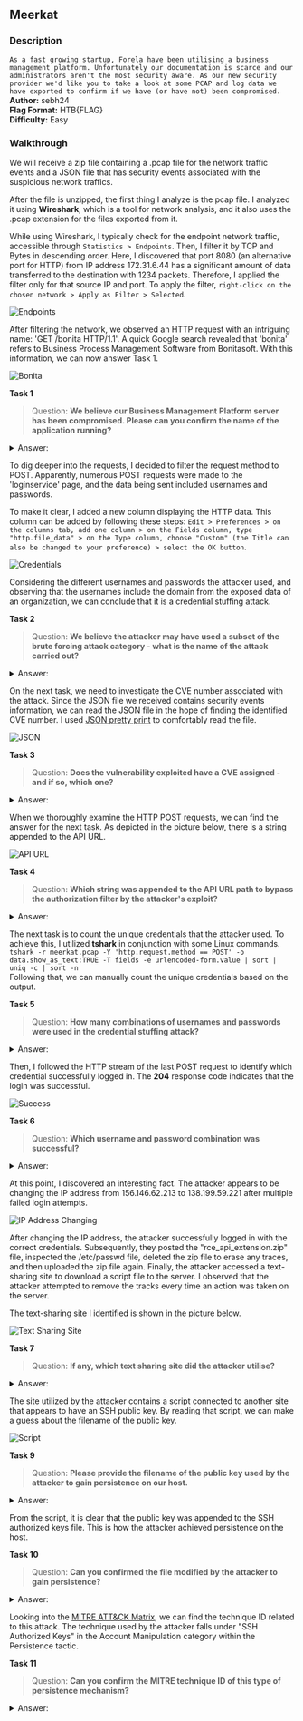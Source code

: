 ## Meerkat
### Description
`As a fast growing startup, Forela have been utilising a business management platform. Unfortunately our documentation is scarce and our administrators aren't the most security aware. As our new security provider we'd like you to take a look at some PCAP and log data we have exported to confirm if we have (or have not) been compromised.`   
**Author:** sebh24  
**Flag Format:** HTB{FLAG}   
**Difficulty:** Easy  

### Walkthrough
We will receive a zip file containing a .pcap file for the network traffic events and a JSON file that has security events associated with the suspicious network traffics.

After the file is unzipped, the first thing I analyze is the pcap file. I analyzed it using **Wireshark**, which is a tool for network analysis, and it also uses the .pcap extension for the files exported from it.

While using Wireshark, I typically check for the endpoint network traffic, accessible through `Statistics > Endpoints`. Then, I filter it by TCP and Bytes in descending order. Here, I discovered that port 8080 (an alternative port for HTTP) from IP address 172.31.6.44 has a significant amount of data transferred to the destination with 1234 packets. Therefore, I applied the filter only for that source IP and port. To apply the filter, `right-click on the chosen network > Apply as Filter > Selected`.

![Endpoints](images/endpoints.png)

After filtering the network, we observed an HTTP request with an intriguing name: 'GET /bonita HTTP/1.1'. A quick Google search revealed that 'bonita' refers to Business Process Management Software from Bonitasoft. With this information, we can now answer Task 1.  

![Bonita](images/bonita.png)

**Task 1**  
>Question: **We believe our Business Management Platform server has been compromised. Please can you confirm the name of the application running?**   
<details><summary>Answer: </summary>Bonitasoft</details>

To dig deeper into the requests, I decided to filter the request method to POST. Apparently, numerous POST requests were made to the 'loginservice' page, and the data being sent included usernames and passwords.

To make it clear, I added a new column displaying the HTTP data. This column can be added by following these steps: `Edit > Preferences > on the columns tab, add one column > on the Fields column, type "http.file_data" > on the Type column, choose "Custom" (the Title can also be changed to your preference) > select the OK button`.

![Credentials](images/credentials.png)

Considering the different usernames and passwords the attacker used, and observing that the usernames include the domain from the exposed data of an organization, we can conclude that it is a credential stuffing attack.

**Task 2**  
>Question: **We believe the attacker may have used a subset of the brute forcing attack category - what is the name of the attack carried out?**   
<details><summary>Answer: </summary>Credential Stuffing</details>

On the next task, we need to investigate the CVE number associated with the attack. Since the JSON file we received contains security events information, we can read the JSON file in the hope of finding the identified CVE number. I used [JSON pretty print](https://jsonformatter.org/json-pretty-print) to comfortably read the file.  

![JSON](images/json.png)

**Task 3**  
>Question: **Does the vulnerability exploited have a CVE assigned - and if so, which one?**   
<details><summary>Answer: </summary>CVE-2022-25237</details>

When we thoroughly examine the HTTP POST requests, we can find the answer for the next task. As depicted in the picture below, there is a string appended to the API URL.  

![API URL](images/api.png)

**Task 4**  
>Question: **Which string was appended to the API URL path to bypass the authorization filter by the attacker's exploit?**   
<details><summary>Answer: </summary>i18ntranslation</details>

The next task is to count the unique credentials that the attacker used. To achieve this, I utilized **tshark** in conjunction with some Linux commands.  
`tshark -r meerkat.pcap -Y 'http.request.method == POST' -o data.show_as_text:TRUE -T fields -e urlencoded-form.value | sort | uniq -c | sort -n`  
Following that, we can manually count the unique credentials based on the output.

**Task 5**  
>Question: **How many combinations of usernames and passwords were used in the credential stuffing attack?**   
<details><summary>Answer: </summary>56</details>

Then, I followed the HTTP stream of the last POST request to identify which credential successfully logged in. The **204** response code indicates that the login was successful.

![Success](images/success.png)

**Task 6**  
>Question: **Which username and password combination was successful?**   
<details><summary>Answer: </summary>seb.broom@forela.co.uk:g0vernm3nt</details>

At this point, I discovered an interesting fact. The attacker appears to be changing the IP address from 156.146.62.213 to 138.199.59.221 after multiple failed login attempts.  

![IP Address Changing](images/ip-addr.png)

After changing the IP address, the attacker successfully logged in with the correct credentials. Subsequently, they posted the "rce_api_extension.zip" file, inspected the /etc/passwd file, deleted the zip file to erase any traces, and then uploaded the zip file again. Finally, the attacker accessed a text-sharing site to download a script file to the server. I observed that the attacker attempted to remove the tracks every time an action was taken on the server.

The text-sharing site I identified is shown in the picture below.

![Text Sharing Site](images/site.png)

**Task 7**  
>Question: **If any, which text sharing site did the attacker utilise?**   
<details><summary>Answer: </summary>pastes.io</details>

The site utilized by the attacker contains a script connected to another site that appears to have an SSH public key. By reading that script, we can make a guess about the filename of the public key.

![Script](images/script.png)

**Task 9**  
>Question: **Please provide the filename of the public key used by the attacker to gain persistence on our host.**   
<details><summary>Answer: </summary>hffgra4unv</details>

From the script, it is clear that the public key was appended to the SSH authorized keys file. This is how the attacker achieved persistence on the host.  

**Task 10**  
>Question: **Can you confirmed the file modified by the attacker to gain persistence?**   
<details><summary>Answer: </summary>/home/ubuntu/.ssh/authorized_keys</details>

Looking into the [MITRE ATT&CK Matrix](https://attack.mitre.org/tactics/TA0003/), we can find the technique ID related to this attack. The technique used by the attacker falls under "SSH Authorized Keys" in the Account Manipulation category within the Persistence tactic.  

**Task 11**  
>Question: **Can you confirm the MITRE technique ID of this type of persistence mechanism?**   
<details><summary>Answer: </summary>T1098.004</details>
